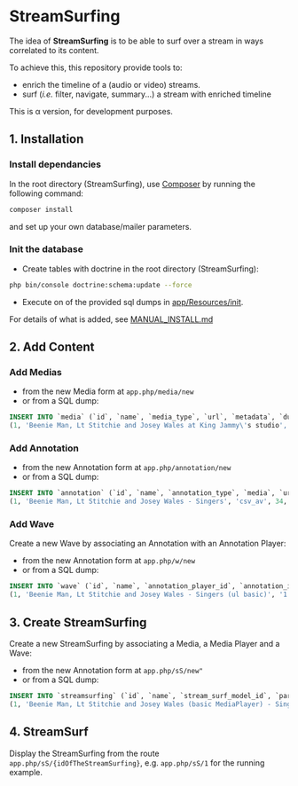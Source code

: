 # StreamSurfing #

The idea of **StreamSurfing** is to be able to surf over a stream in ways correlated to its content.

To achieve this, this repository provide tools to: 
- enrich the timeline of a (audio or video) streams. 
- surf (_i.e._ filter, navigate, summary...) a stream with enriched timeline

This is &alpha; version, for development purposes.

## 1. Installation ##

### Install dependancies ###

In the root directory (StreamSurfing),  use [Composer](https://getcomposer.org/) by running the following command:
```bash
composer install
```
and set up your own database/mailer parameters.

### Init the database ###
- Create tables with doctrine in the root directory (StreamSurfing): 
```bash
php bin/console doctrine:schema:update --force
```
- Execute on of the provided sql dumps in [app/Resources/init](https://github.com/adrien-vieilleribiere/StreamSurfing/tree/master/app/Resources/init).

For details of what is added, see [MANUAL_INSTALL.md](https://github.com/adrien-vieilleribiere/StreamSurfing/tree/master/MANUAL_INSTALL.md)

## 2. Add Content ##

### Add Medias ###
- from  the new Media form at `app.php/media/new`
- or from a SQL dump:
 ```sql
INSERT INTO `media` (`id`, `name`, `media_type`, `url`, `metadata`, `duration`) VALUES
(1, 'Beenie Man, Lt Stitchie and Josey Wales at King Jammy\'s studio', 21000, 'https://www.youtube.com/watch?v=MCzd8LgUgeQ', '{"name":"Beenie Man, Lt Stitchie and Josey Wales at King Jammy\'s studio","idPlatform":"MCzd8LgUgeQ"}', 1665);
 ```

### Add Annotation ###
- from the new Annotation form at `app.php/annotation/new`
- or from a SQL dump:
 ```sql
INSERT INTO `annotation` (`id`, `name`, `annotation_type`, `media`, `url`, `scheme`) VALUES
(1, 'Beenie Man, Lt Stitchie and Josey Wales - Singers', 'csv_av', 34, '/av/annot/MCzd8LgUgeQ_KingJammys.csv', '3');
 ```

### Add Wave ###
Create a new Wave by associating an Annotation with an Annotation Player: 
- from the new Annotation form at `app.php/w/new`
- or from a SQL dump:
 ```sql
INSERT INTO `wave` (`id`, `name`, `annotation_player_id`, `annotation_id`, `param`) VALUES
(1, 'Beenie Man, Lt Stitchie and Josey Wales - Singers (ul basic)', '1', '1', NULL);
```

## 3. Create StreamSurfing ## 
Create a new StreamSurfing by associating a Media, a Media Player and a Wave: 
- from the new Annotation form at `app.php/sS/new"`
- or from a SQL dump:
 ```sql
INSERT INTO `streamsurfing` (`id`, `name`, `stream_surf_model_id`, `param`, `stream_surf_media_player_id`, `stream_surf_media_id`, `stream_surf_wave_id`) VALUES
(1, 'Beenie Man, Lt Stitchie and Josey Wales (basic MediaPlayer) - Singers (ul basic)', 1, '{\'test\': 42}', 1, 1, '1');
```

## 4. StreamSurf ##
Display the StreamSurfing from the route `app.php/sS/{idOfTheStreamSurfing}`, 
e.g. `app.php/sS/1` for the running example.
